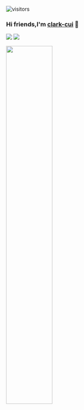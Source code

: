 ![visitors](https://visitor-badge.glitch.me/badge?page_id=clark-cui.visitor-badge)
### Hi friends,I'm [clark-cui](https://clark-cui.top) 👋

![](https://github-readme-stats.vercel.app/api?username=clark-cui&count_private=true&show_icons=true&icon_color=0366d6&text_color=24292e&bg_color=ffffff&hide_title=true)
![](https://github-readme-stats.vercel.app/api/top-langs/?username=clark-cui&layout=compact&hide=html)

<img src="https://wakatime.com/share/@4f3f1e42-9b98-411c-a0de-6a27d90d96b1/6a2a1c07-96bc-471f-9481-b26838e422fd.svg" width="50%" height="50%" >

